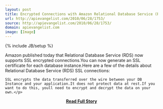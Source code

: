```yaml
---
layout: post
title: Encrypted Connections with Amazon Relational Database Service (RDS)
url: http://apievangelist.com/2010/06/28/1753/
source: http://apievangelist.com/2010/06/28/1753/
domain: apievangelist.com
image: [Image]
---
```

{% include JB/setup %}<p>Amazon published today that Relational Database Service (RDS) now supports SSL encrypted connections.You can now generate an SSL certificate for each database instance.Here are a few of the details about Relational Database Service (RDS) SSL connections:

	SSL encrypts the data transferred over the wire between your DB Instance and your application.It does not protect data at rest.If you want to do this, youll need to encrypt and decrypt the data on your own.</p>
<center><p><a href="http://apievangelist.com/2010/06/28/1753/" style='padding:25px; font-sze:18px; font-weight: bold;'>Read Full Story</a></p></center>
